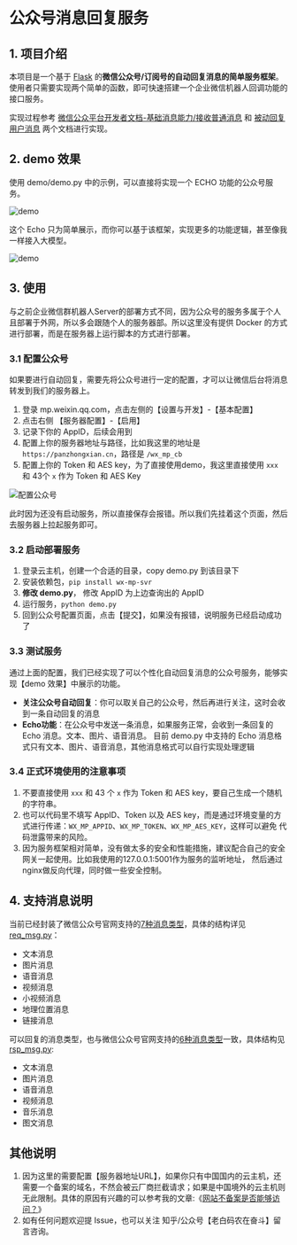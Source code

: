 # 公众号消息回复服务

## 1. 项目介绍

本项目是一个基于 [Flask](https://flask.palletsprojects.com/en/1.1.x/) 的**微信公众号/订阅号的自动回复消息的简单服务框架**。使用者只需要实现两个简单的函数，即可快速搭建一个企业微信机器人回调功能的接口服务。

实现过程参考 [微信公众平台开发者文档-基础消息能力/接收普通消息](https://developers.weixin.qq.com/doc/offiaccount/Message_Management/Receiving_standard_messages.html) 和 [被动回复用户消息](https://developers.weixin.qq.com/doc/offiaccount/Message_Management/Passive_user_reply_message.html) 两个文档进行实现。

## 2. demo 效果

使用 demo/demo.py 中的示例，可以直接将实现一个 ECHO 功能的公众号服务。

<img src="images/demo.png" alt="demo" style="max-width: 500px;" />

这个 Echo 只为简单展示，而你可以基于该框架，实现更多的功能逻辑，甚至像我一样接入大模型。

![demo](images/demo-2.png)

## 3. 使用

与之前企业微信群机器人Server的部署方式不同，因为公众号的服务多属于个人且部署于外网，所以多会跟随个人的服务器部。所以这里没有提供 Docker 的方式进行部署，而是在服务器上运行脚本的方式进行部署。

### 3.1 配置公众号

如果要进行自动回复，需要先将公众号进行一定的配置，才可以让微信后台将消息转发到我们的服务器上。

1. 登录 mp.weixin.qq.com，点击左侧的【设置与开发】-【基本配置】
2. 点击右侧 【服务器配置】-【启用】
3. 记录下你的 AppID，后续会用到
4. 配置上你的服务器地址与路径，比如我这里的地址是 `https://panzhongxian.cn`，路径是 `/wx_mp_cb`
5. 配置上你的 Token 和 AES key，为了直接使用demo，我这里直接使用 ``xxx`` 和 43个 ``x`` 作为 Token 和 AES Key

![配置公众号](images/配置公众号.png)

此时因为还没有启动服务，所以直接保存会报错。所以我们先挂着这个页面，然后去服务器上拉起服务即可。

### 3.2 启动部署服务

1. 登录云主机，创建一个合适的目录，copy demo.py 到该目录下
2. 安装依赖包，`pip install wx-mp-svr`
3. **修改 demo.py**， 修改 AppID 为上边查询出的 AppID
4. 运行服务，`python demo.py`
5. 回到公众号配置页面，点击【提交】，如果没有报错，说明服务已经启动成功了

### 3.3 测试服务

通过上面的配置，我们已经实现了可以个性化自动回复消息的公众号服务，能够实现【demo 效果】中展示的功能。

- **关注公众号自动回复**：你可以取关自己的公众号，然后再进行关注，这时会收到一条自动回复的消息
- **Echo功能**：在公众号中发送一条消息，如果服务正常，会收到一条回复的 Echo 消息。文本、图片、语音消息。 目前 demo.py 中支持的 Echo 消息格式只有文本、图片、语音消息，其他消息格式可以自行实现处理逻辑

### 3.4 正式环境使用的注意事项

1. 不要直接使用 ``xxx`` 和 43 个 `x` 作为 Token 和 AES key，要自己生成一个随机的字符串。
2. 也可以代码里不填写 AppID、Token 以及 AES key，而是通过环境变量的方式进行传递：``WX_MP_APPID``、``WX_MP_TOKEN``、``WX_MP_AES_KEY``，这样可以避免
   代码泄露带来的风险。
3. 因为服务框架相对简单，没有做太多的安全和性能措施，建议配合自己的安全网关一起使用。比如我使用的127.0.0.1:5001作为服务的监听地址，
   然后通过nginx做反向代理，同时做一些安全控制。

## 4. 支持消息说明

当前已经封装了微信公众号官网支持的[7种消息类型](https://developers.weixin.qq.com/doc/offiaccount/Message_Management/Receiving_standard_messages.html)，具体的结构详见[req_msg.py](src%2Fwx_mp_svr%2Freq_msg.py)：

- 文本消息
- 图片消息
- 语音消息
- 视频消息
- 小视频消息
- 地理位置消息
- 链接消息

可以回复的消息类型，也与微信公众号官网支持的[6种消息类型](https://developers.weixin.qq.com/doc/offiaccount/Message_Management/Passive_user_reply_message.html)一致，具体结构见[rsp_msg.py](src%2Fwx_mp_svr%2Frsp_msg.py):

- 文本消息
- 图片消息
- 语音消息
- 视频消息
- 音乐消息
- 图文消息

## 其他说明

1. 因为这里的需要配置【服务器地址URL】，如果你只有中国国内的云主机，还需要一个备案的域名，不然会被云厂商拦截请求；如果是中国境外的云主机则无此限制。具体的原因有兴趣的可以参考我的文章:《[网站不备案是否能够访问？](https://panzhongxian.cn/cn/2022/10/build-personal-blog-step-by-step/#%E5%85%AD%E7%BD%91%E7%AB%99%E4%B8%8D%E5%A4%87%E6%A1%88%E6%98%AF%E5%90%A6%E8%83%BD%E5%A4%9F%E8%AE%BF%E9%97%AE)》
2. 如有任何问题欢迎提 Issue，也可以关注 知乎/公众号【老白码农在奋斗】留言咨询。